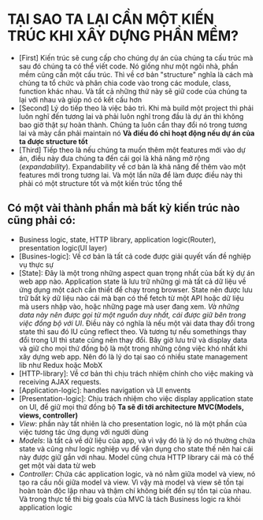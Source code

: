 # TẠI SAO TA LẠI CẦN MỘT KIẾN TRÚC KHI XÂY DỰNG PHẦN MỀM?
- [First] Kiến trúc sẽ cung cấp cho chúng dự án của chúng ta cấu trúc mà sau đó chúng ta có thể viết code. Nó giống như một ngôi nhà, phần mềm cũng cần một cấu trúc. Thì về cơ bản "structure" nghĩa là cách mà chúng ta tổ chức và phân chia code vào trong các module, class, function khác nhau. Và tất cả những thứ này sẽ giữ code của chúng ta lại với nhau và giúp nó có kết cấu hơn
- [Second] Lý do tiếp theo là việc bảo trì. Khi mà build một project thì phải luôn nghĩ đến tương lai và phải luôn nghĩ trong đầu là dự án thì không bao giờ thật sự hoàn thành. Chúng ta luôn cần thay đổi nó trong tương lai và mày cần phải maintain nó
**Và điều đó chỉ hoạt động nếu dự án của ta được structure tốt**
- [Third] Tiếp theo là nếu chúng ta muốn thêm một features mới vào dự án, điều này đưa chúng ta đến cái gọi là khả năng mở rộng (*expandability*). Expandability về cơ bản là khả năng để thêm vào một features mới trong tương lai. Và một lần nữa để làm được điều này thì phải có một structure tốt và một kiến trúc tổng thể
## Có một vài thành phần mà bất kỳ kiến trúc nào cũng phải có:
- Business logic, state, HTTP library, application logic(Router), presentation logic(UI layer)
- [Busines-logic]: Về cơ bản là tất cả code được giải quyết vấn đề nghiệp vụ thực sự
- [State]: Đây là một trong những aspect quan trọng nhất của bất kỳ dự án web app nào. Application state là lưu trữ những gì mà tất cả dữ liệu về ứng dụng một cách cần thiết để chạy trong browser. State nên được lưu trữ bất kỳ dữ liệu nào cái mà bạn có thể fetch từ một API hoặc dữ liệu mà users nhập vào, hoặc những page mà user đang xem. *Và những data này nên được gọi từ một nguồn duy nhất, cái được giữ bên trong việc đồng bộ với UI*. Điều này có nghĩa là nếu một vài data thay đổi trong state thì sau đó IU cũng reflect theo. Và tương tự nếu somethings thay đổi trong UI thì state cũng nên thay đổi. Bây giờ lưu trữ và display data và giữ cho mọi thứ đồng bộ là một trong những công việc khó nhất khi xây dựng web app. Nên đó là lý do tại sao có nhiều state management lib như Redux hoặc MobX
- [HTTP-library]: Về cơ bản thì chịu trách nhiệm chính cho việc making và receiving AJAX requests.
- [Application-logic]: handles navigation và UI envents
- [Presentation-logic]: Chịu trách nhiệm cho việc display application state on UI, để giữ mọi thứ đồng bộ
**Ta sẽ đi tới architecture MVC(Models, views, controller)**
- *View*: phần này tất nhiên là cho presentation logic, nó là một phần của việc tương tác ứng dụng với người dùng
- *Models*: là tất cả về dữ liệu của app, và vì vậy đó là lý do nó thường chứa state và cũng như logic nghiệp vụ để vận dụng cho state thế nên hai cái này được giữ gần với nhau. Model cũng chưa HTTP library cái mà có thể get một vài data từ web
- *Controller*: Chứa các application logic, và nó nằm giữa model và view, nó tạo ra cầu nối giữa model và view. Vì vậy mà model và view sẽ tồn tại hoàn toàn độc lập nhau và thậm chí không biết đến sự tồn tại của nhau. Và trong thực tế thì big goals của MVC là tách Business logic ra khỏi application logic